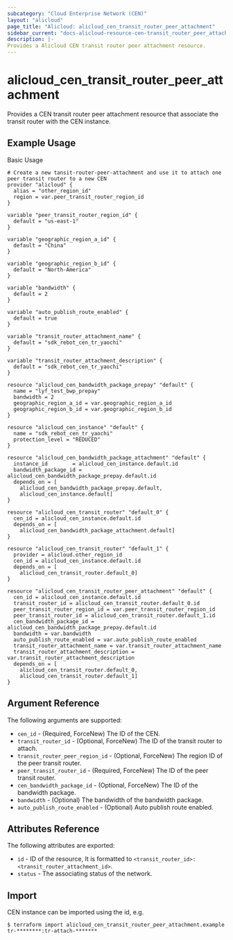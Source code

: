 ```yaml
---
subcategory: "Cloud Enterprise Network (CEN)"
layout: "alicloud"
page_title: "Alicloud: alicloud_cen_transit_router_peer_attachment"
sidebar_current: "docs-alicloud-resource-cen-transit_router_peer_attachment"
description: |-
Provides a Alicloud CEN transit router peer attachment resource.
---
```


# alicloud\_cen_transit_router_peer_attachment

Provides a CEN transit router peer attachment resource that associate the transit router with the CEN instance.


## Example Usage

Basic Usage

```
# Create a new tansit-router-peer-attachment and use it to attach one peer transit router to a new CEN
provider "alicloud" {
  alias = "other_region_id"
  region = var.peer_transit_router_region_id
}

variable "peer_transit_router_region_id" {
  default = "us-east-1"
}

variable "geographic_region_a_id" {
  default = "China"
}

variable "geographic_region_b_id" {
  default = "North-America"
}

variable "bandwidth" {
  default = 2
}

variable "auto_publish_route_enabled" {
  default = true
}

variable "transit_router_attachment_name" {
  default = "sdk_rebot_cen_tr_yaochi"
}

variable "transit_router_attachment_description" {
  default = "sdk_rebot_cen_tr_yaochi"
}

resource "alicloud_cen_bandwidth_package_prepay" "default" {
  name = "lyf_test_bwp_prepay"
  bandwidth = 2
  geographic_region_a_id = var.geographic_region_a_id
  geographic_region_b_id = var.geographic_region_b_id
}

resource "alicloud_cen_instance" "default" {
  name = "sdk_rebot_cen_tr_yaochi"
  protection_level = "REDUCED"
}

resource "alicloud_cen_bandwidth_package_attachment" "default" {
  instance_id        = alicloud_cen_instance.default.id
  bandwidth_package_id = alicloud_cen_bandwidth_package_prepay.default.id
  depends_on = [
    alicloud_cen_bandwidth_package_prepay.default,
    alicloud_cen_instance.default]
}

resource "alicloud_cen_transit_router" "default_0" {
  cen_id = alicloud_cen_instance.default.id
  depends_on = [
    alicloud_cen_bandwidth_package_attachment.default]
}

resource "alicloud_cen_transit_router" "default_1" {
  provider = alicloud.other_region_id
  cen_id = alicloud_cen_instance.default.id
  depends_on = [
    alicloud_cen_transit_router.default_0]
}

resource "alicloud_cen_transit_router_peer_attachment" "default" {
  cen_id = alicloud_cen_instance.default.id
  transit_router_id = alicloud_cen_transit_router.default_0.id
  peer_transit_router_region_id = var.peer_transit_router_region_id
  peer_transit_router_id = alicloud_cen_transit_router.default_1.id
  cen_bandwidth_package_id = alicloud_cen_bandwidth_package_prepay.default.id
  bandwidth = var.bandwidth
  auto_publish_route_enabled = var.auto_publish_route_enabled
  transit_router_attachment_name = var.transit_router_attachment_name
  transit_router_attachment_description = var.transit_router_attachment_description
  depends_on = [
    alicloud_cen_transit_router.default_0,
    alicloud_cen_transit_router.default_1]
}
```
## Argument Reference

The following arguments are supported:

* `cen_id` - (Required, ForceNew) The ID of the CEN.
* `transit_router_id` - (Optional, ForceNew) The ID of the transit router to attach.
* `transit_router_peer_region_id` - (Optional, ForceNew) The region ID of the peer transit router.
* `peer_transit_router_id` - (Required, ForceNew) The ID of the peer transit router.
* `cen_bandwidth_package_id` - (Optional, ForceNew) The ID of the bandwidth package.
* `bandwidth` - (Optional) The bandwidth of the bandwidth package.
* `auto_publish_route_enabled` - (Optional) Auto publish route enabled.

## Attributes Reference

The following attributes are exported:

* `id` - ID of the resource, It is formatted to `<transit_router_id>:<transit_router_attachment_id>`. 
* `status` - The associating status of the network.

## Import

CEN instance can be imported using the id, e.g.

```
$ terraform import alicloud_cen_transit_router_peer_attachment.example tr-********:tr-attach-*******
```
